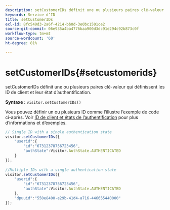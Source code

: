 ```yaml
---
description: setCustomerIDs définit une ou plusieurs paires clé-valeur qui définissent les ID de client et leur état d’authentification.
keywords: Service d’ID
title: setCustomerIDs
exl-id: 8fc549d3-2a6f-4214-bb0d-3e0bc1501ce2
source-git-commit: 06e935a4ba4776baa900d3dc91e294c92b873c0f
workflow-type: tm+mt
source-wordcount: '60'
ht-degree: 81%

---
```


# setCustomerIDs{#setcustomerids}

setCustomerIDs définit une ou plusieurs paires clé-valeur qui définissent les ID de client et leur état d’authentification.

**Syntaxe :** `visitor.setCustomerIDs()`

Vous pouvez définir un ou plusieurs ID comme l’illustre l’exemple de code ci-après. Voir [ID de client et états de l’authentification](../../reference/authenticated-state.md) pour plus d’informations et d’exemples.

```js
// Single ID with a single authentication state 
visitor.setCustomerIDs({ 
    "userid":{ 
        "id":"67312378756723456", 
        "authState":Visitor.AuthState.AUTHENTICATED 
    } 
}); 
 
//Multiple IDs with a single authentication state 
visitor.setCustomerIDs({ 
    "userid":{ 
        "id":"67312378756723456", 
        "authState":Visitor.AuthState.AUTHENTICATED 
    }, 
    "dpuuid":"550e8400-e29b-41d4-a716-446655440000" 
});
```
